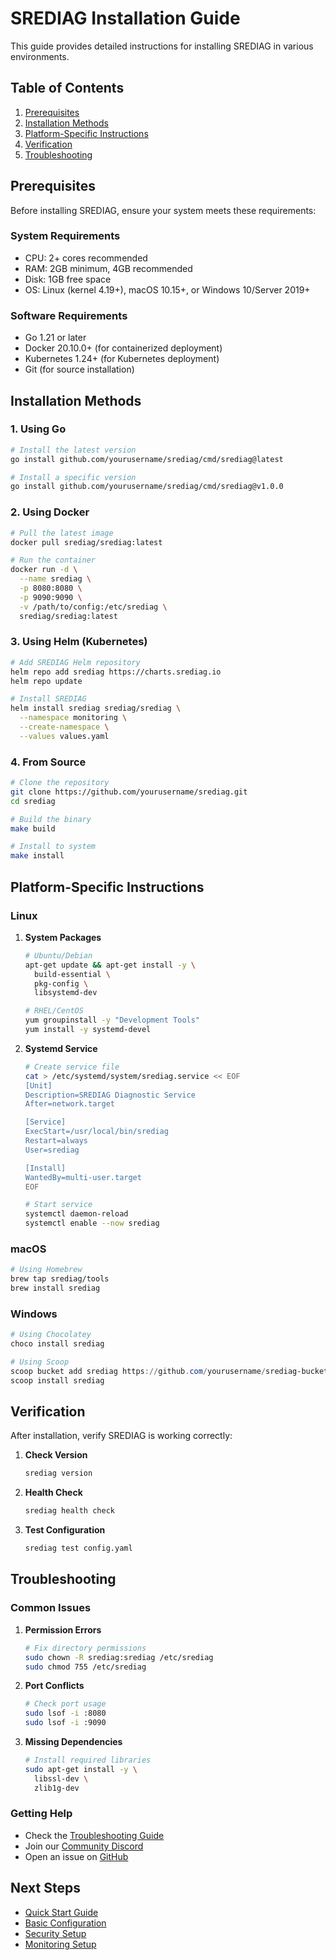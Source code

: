 # SREDIAG Installation Guide

This guide provides detailed instructions for installing SREDIAG in various environments.

## Table of Contents

1. [Prerequisites](#prerequisites)
2. [Installation Methods](#installation-methods)
3. [Platform-Specific Instructions](#platform-specific-instructions)
4. [Verification](#verification)
5. [Troubleshooting](#troubleshooting)

## Prerequisites

Before installing SREDIAG, ensure your system meets these requirements:

### System Requirements

- CPU: 2+ cores recommended
- RAM: 2GB minimum, 4GB recommended
- Disk: 1GB free space
- OS: Linux (kernel 4.19+), macOS 10.15+, or Windows 10/Server 2019+

### Software Requirements

- Go 1.21 or later
- Docker 20.10.0+ (for containerized deployment)
- Kubernetes 1.24+ (for Kubernetes deployment)
- Git (for source installation)

## Installation Methods

### 1. Using Go

```bash
# Install the latest version
go install github.com/yourusername/srediag/cmd/srediag@latest

# Install a specific version
go install github.com/yourusername/srediag/cmd/srediag@v1.0.0
```

### 2. Using Docker

```bash
# Pull the latest image
docker pull srediag/srediag:latest

# Run the container
docker run -d \
  --name srediag \
  -p 8080:8080 \
  -p 9090:9090 \
  -v /path/to/config:/etc/srediag \
  srediag/srediag:latest
```

### 3. Using Helm (Kubernetes)

```bash
# Add SREDIAG Helm repository
helm repo add srediag https://charts.srediag.io
helm repo update

# Install SREDIAG
helm install srediag srediag/srediag \
  --namespace monitoring \
  --create-namespace \
  --values values.yaml
```

### 4. From Source

```bash
# Clone the repository
git clone https://github.com/yourusername/srediag.git
cd srediag

# Build the binary
make build

# Install to system
make install
```

## Platform-Specific Instructions

### Linux

1. **System Packages**

   ```bash
   # Ubuntu/Debian
   apt-get update && apt-get install -y \
     build-essential \
     pkg-config \
     libsystemd-dev

   # RHEL/CentOS
   yum groupinstall -y "Development Tools"
   yum install -y systemd-devel
   ```

2. **Systemd Service**

   ```bash
   # Create service file
   cat > /etc/systemd/system/srediag.service << EOF
   [Unit]
   Description=SREDIAG Diagnostic Service
   After=network.target

   [Service]
   ExecStart=/usr/local/bin/srediag
   Restart=always
   User=srediag

   [Install]
   WantedBy=multi-user.target
   EOF

   # Start service
   systemctl daemon-reload
   systemctl enable --now srediag
   ```

### macOS

```bash
# Using Homebrew
brew tap srediag/tools
brew install srediag
```

### Windows

```powershell
# Using Chocolatey
choco install srediag

# Using Scoop
scoop bucket add srediag https://github.com/yourusername/srediag-bucket
scoop install srediag
```

## Verification

After installation, verify SREDIAG is working correctly:

1. **Check Version**

   ```bash
   srediag version
   ```

2. **Health Check**

   ```bash
   srediag health check
   ```

3. **Test Configuration**

   ```bash
   srediag test config.yaml
   ```

## Troubleshooting

### Common Issues

1. **Permission Errors**

   ```bash
   # Fix directory permissions
   sudo chown -R srediag:srediag /etc/srediag
   sudo chmod 755 /etc/srediag
   ```

2. **Port Conflicts**

   ```bash
   # Check port usage
   sudo lsof -i :8080
   sudo lsof -i :9090
   ```

3. **Missing Dependencies**

   ```bash
   # Install required libraries
   sudo apt-get install -y \
     libssl-dev \
     zlib1g-dev
   ```

### Getting Help

- Check the [Troubleshooting Guide](../reference/troubleshooting.md)
- Join our [Community Discord](https://discord.gg/srediag)
- Open an issue on [GitHub](https://github.com/yourusername/srediag/issues)

## Next Steps

- [Quick Start Guide](quickstart.md)
- [Basic Configuration](../configuration/README.md)
- [Security Setup](../security/README.md)
- [Monitoring Setup](../configuration/telemetry.md)
